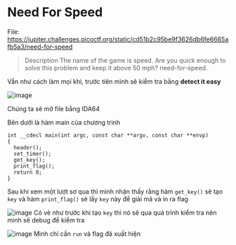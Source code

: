 # Need For Speed

File: https://jupiter.challenges.picoctf.org/static/cd51b2c95be9f3626db6fe6665afb5a3/need-for-speed

>Description
The name of the game is speed. Are you quick enough to solve this problem and keep it above 50 mph? need-for-speed.

Vẫn như cách làm mọi khi, trước tiên mình sẽ kiểm tra bằng **detect it easy**

![image](https://hackmd.io/_uploads/rJvM50kuA.png)

Chúng ta sẽ mở file bằng IDA64 

Bên dưới là hàm main của chương trình
```c=
int __cdecl main(int argc, const char **argv, const char **envp)
{
  header();
  set_timer();
  get_key();
  print_flag();
  return 0;
}
```
Sau khi xem một lượt sơ qua thì mình nhận thấy rằng hàm `get_key()` sẽ tạo `key` và hàm `print_flag()` sẽ lấy `key` này để giải mã và in ra flag

![image](https://hackmd.io/_uploads/HJCqjRkd0.png)
Có vẻ như trước khi tạo `key` thì nó sẽ qua quá trình kiểm tra nên mình sẽ debug để kiểm tra

![image](https://hackmd.io/_uploads/BkGHlyg_R.png)
Mình chỉ cần `run` và flag đã xuất hiện
